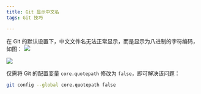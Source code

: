 ```yaml
---
title: Git 显示中文名
tags: Git 技巧

---
```


在 Git 的默认设置下，中文文件名无法正常显示，而是显示为八进制的字符编码，如图：
![](https://i.imgur.com/klx5WmA.png)

![](https://i.imgur.com/ovOjV2t.png)

仅需将 Git 的配置变量 `core.quotepath` 修改为 `false`，即可解决该问题：
```bash
git config --global core.quotepath false
```